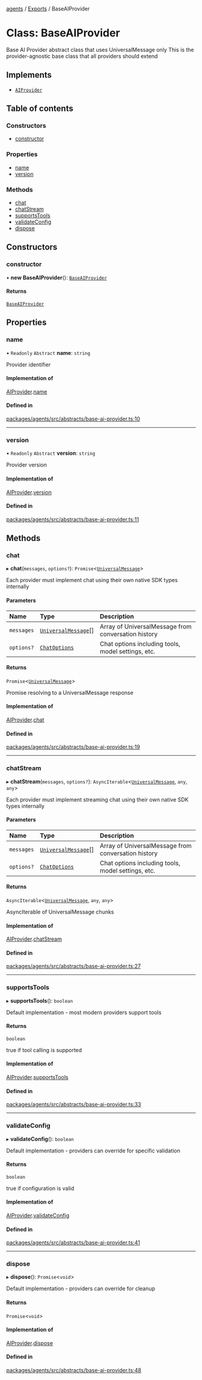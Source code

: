 <!-- 
 ⚠️  AUTO-GENERATED FILE - DO NOT EDIT MANUALLY
 This file is automatically generated by scripts/docs-generator.js
 To make changes, edit the source TypeScript files or update the generator script
-->

[agents](../../) / [Exports](../modules) / BaseAIProvider

# Class: BaseAIProvider

Base AI Provider abstract class that uses UniversalMessage only
This is the provider-agnostic base class that all providers should extend

## Implements

- [`AIProvider`](../interfaces/AIProvider)

## Table of contents

### Constructors

- [constructor](BaseAIProvider#constructor)

### Properties

- [name](BaseAIProvider#name)
- [version](BaseAIProvider#version)

### Methods

- [chat](BaseAIProvider#chat)
- [chatStream](BaseAIProvider#chatstream)
- [supportsTools](BaseAIProvider#supportstools)
- [validateConfig](BaseAIProvider#validateconfig)
- [dispose](BaseAIProvider#dispose)

## Constructors

### constructor

• **new BaseAIProvider**(): [`BaseAIProvider`](BaseAIProvider)

#### Returns

[`BaseAIProvider`](BaseAIProvider)

## Properties

### name

• `Readonly` `Abstract` **name**: `string`

Provider identifier

#### Implementation of

[AIProvider](../interfaces/AIProvider).[name](../interfaces/AIProvider#name)

#### Defined in

[packages/agents/src/abstracts/base-ai-provider.ts:10](https://github.com/woojubb/robota/blob/411e4a15f65b96ceeb9a966ecfd26b5a6b3b568b/packages/agents/src/abstracts/base-ai-provider.ts#L10)

___

### version

• `Readonly` `Abstract` **version**: `string`

Provider version

#### Implementation of

[AIProvider](../interfaces/AIProvider).[version](../interfaces/AIProvider#version)

#### Defined in

[packages/agents/src/abstracts/base-ai-provider.ts:11](https://github.com/woojubb/robota/blob/411e4a15f65b96ceeb9a966ecfd26b5a6b3b568b/packages/agents/src/abstracts/base-ai-provider.ts#L11)

## Methods

### chat

▸ **chat**(`messages`, `options?`): `Promise`\<[`UniversalMessage`](../modules#universalmessage)\>

Each provider must implement chat using their own native SDK types internally

#### Parameters

| Name | Type | Description |
| :------ | :------ | :------ |
| `messages` | [`UniversalMessage`](../modules#universalmessage)[] | Array of UniversalMessage from conversation history |
| `options?` | [`ChatOptions`](../interfaces/ChatOptions) | Chat options including tools, model settings, etc. |

#### Returns

`Promise`\<[`UniversalMessage`](../modules#universalmessage)\>

Promise resolving to a UniversalMessage response

#### Implementation of

[AIProvider](../interfaces/AIProvider).[chat](../interfaces/AIProvider#chat)

#### Defined in

[packages/agents/src/abstracts/base-ai-provider.ts:19](https://github.com/woojubb/robota/blob/411e4a15f65b96ceeb9a966ecfd26b5a6b3b568b/packages/agents/src/abstracts/base-ai-provider.ts#L19)

___

### chatStream

▸ **chatStream**(`messages`, `options?`): `AsyncIterable`\<[`UniversalMessage`](../modules#universalmessage), `any`, `any`\>

Each provider must implement streaming chat using their own native SDK types internally

#### Parameters

| Name | Type | Description |
| :------ | :------ | :------ |
| `messages` | [`UniversalMessage`](../modules#universalmessage)[] | Array of UniversalMessage from conversation history |
| `options?` | [`ChatOptions`](../interfaces/ChatOptions) | Chat options including tools, model settings, etc. |

#### Returns

`AsyncIterable`\<[`UniversalMessage`](../modules#universalmessage), `any`, `any`\>

AsyncIterable of UniversalMessage chunks

#### Implementation of

[AIProvider](../interfaces/AIProvider).[chatStream](../interfaces/AIProvider#chatstream)

#### Defined in

[packages/agents/src/abstracts/base-ai-provider.ts:27](https://github.com/woojubb/robota/blob/411e4a15f65b96ceeb9a966ecfd26b5a6b3b568b/packages/agents/src/abstracts/base-ai-provider.ts#L27)

___

### supportsTools

▸ **supportsTools**(): `boolean`

Default implementation - most modern providers support tools

#### Returns

`boolean`

true if tool calling is supported

#### Implementation of

[AIProvider](../interfaces/AIProvider).[supportsTools](../interfaces/AIProvider#supportstools)

#### Defined in

[packages/agents/src/abstracts/base-ai-provider.ts:33](https://github.com/woojubb/robota/blob/411e4a15f65b96ceeb9a966ecfd26b5a6b3b568b/packages/agents/src/abstracts/base-ai-provider.ts#L33)

___

### validateConfig

▸ **validateConfig**(): `boolean`

Default implementation - providers can override for specific validation

#### Returns

`boolean`

true if configuration is valid

#### Implementation of

[AIProvider](../interfaces/AIProvider).[validateConfig](../interfaces/AIProvider#validateconfig)

#### Defined in

[packages/agents/src/abstracts/base-ai-provider.ts:41](https://github.com/woojubb/robota/blob/411e4a15f65b96ceeb9a966ecfd26b5a6b3b568b/packages/agents/src/abstracts/base-ai-provider.ts#L41)

___

### dispose

▸ **dispose**(): `Promise`\<`void`\>

Default implementation - providers can override for cleanup

#### Returns

`Promise`\<`void`\>

#### Implementation of

[AIProvider](../interfaces/AIProvider).[dispose](../interfaces/AIProvider#dispose)

#### Defined in

[packages/agents/src/abstracts/base-ai-provider.ts:48](https://github.com/woojubb/robota/blob/411e4a15f65b96ceeb9a966ecfd26b5a6b3b568b/packages/agents/src/abstracts/base-ai-provider.ts#L48)
